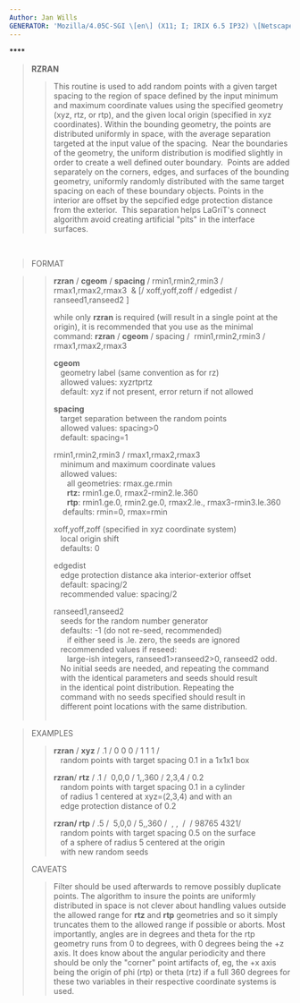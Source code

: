 ```yaml
---
Author: Jan Wills
GENERATOR: 'Mozilla/4.05C-SGI \[en\] (X11; I; IRIX 6.5 IP32) \[Netscape\]'
---
```


**** 

> **RZRAN**
>
> > This routine is used to add random points with a given target
> > spacing to the region of space defined by the input minimum and
> > maximum coordinate values using the specified geometry (xyz, rtz, or
> > rtp), and the given local origin (specified in xyz coordinates).
> > Within the bounding geometry, the points are distributed uniformly
> > in space, with the average separation targeted at the input value of
> > the spacing.  Near the boundaries of the geometry, the uniform
> > distribution is modified slightly in order to create a well defined
> > outer boundary.  Points are added separately on the corners, edges,
> > and surfaces of the bounding geometry, uniformly randomly
> > distributed with the same target spacing on each of these boundary
> > objects. Points in the interior are offset by the sepcified edge
> > protection distance from the exterior.  This separation helps
> > LaGriT's connect algorithm avoid creating artificial "pits" in the
> > interface surfaces.

 

> FORMAT

> > **rzran** / **cgeom** / **spacing** / rmin1,rmin2,rmin3 /
> > rmax1,rmax2,rmax3  & \[/ xoff,yoff,zoff / edgedist /
> > ranseed1,ranseed2 \]
> >
> > while only **rzran** is required (will result in a single point at
> > the origin), it is recommended that you use as the minimal command:
> > **rzran** / **cgeom** / spacing /  rmin1,rmin2,rmin3 /
> > rmax1,rmax2,rmax3
> >
> > **cgeom**\
> >    geometry label (same convention as for rz)\
> >    allowed values: xyzrtprtz\
> >    default: xyz if not present, error return if not allowed
> >
> > **spacing**\
> >    target separation between the random points\
> >    allowed values: spacing&gt;0\
> >    default: spacing=1
> >
> > rmin1,rmin2,rmin3 / rmax1,rmax2,rmax3\
> >    minimum and maximum coordinate values\
> >    allowed values:\
> >       all geometries: rmax.ge.rmin\
> >       **rtz:** rmin1.ge.0, rmax2-rmin2.le.360\
> >       **rtp**: rmin1.ge.0, rmin2.ge.0, rmax2.le.,
> > rmax3-rmin3.le.360\
> >     defaults: rmin=0, rmax=rmin
> >
> > xoff,yoff,zoff (specified in xyz coordinate system)\
> >    local origin shift\
> >    defaults: 0
> >
> > edgedist\
> >    edge protection distance aka interior-exterior offset\
> >    default: spacing/2\
> >    recommended value: spacing/2
> >
> > ranseed1,ranseed2\
> >    seeds for the random number generator\
> >    defaults: -1 (do not re-seed, recommended)\
> >       if either seed is .le. zero, the seeds are ignored\
> >    recommended values if reseed:\
> >       large-ish integers, ranseed1&gt;ranseed2&gt;0, ranseed2 odd.\
> >    No initial seeds are needed, and repeating the command\
> >    with the identical parameters and seeds should result\
> >    in the identical point distribution. Repeating the\
> >    command with no seeds specified should result in\
> >    different point locations with the same distribution.\
> >  

> EXAMPLES
>
> > **rzran** / **xyz** / .1 / 0 0 0 / 1 1 1 /\
> >    random points with target spacing 0.1 in a 1x1x1 box
> >
> > **rzran**/ **rtz** / .1 /  0,0,0 / 1,,360 / 2,3,4 / 0.2\
> >    random points with target spacing 0.1 in a cylinder\
> >    of radius 1 centered at xyz=(2,3,4) and with an\
> >    edge protection distance of 0.2
> >
> > **rzran/ rtp** / .5 /  5,0,0 / 5,,360 /  , ,  /  / 98765 4321/\
> >    random points with target spacing 0.5 on the surface\
> >    of a sphere of radius 5 centered at the origin\
> >    with new random seeds
>
> CAVEATS
>
> > Filter should be used afterwards to remove possibly duplicate
> > points. The algorithm to insure the points are uniformly distributed
> > in space is not clever about handling values outside the allowed
> > range for **rtz** and **rtp** geometries and so it simply truncates
> > them to the allowed range if possible or aborts. Most importantly,
> > angles are in degrees and theta for the rtp geometry runs from 0 to
> >  degrees, with 0 degrees being the +z axis. It does know about
> > the angular periodicity and there should be only the "corner" point
> > artifacts of, eg, the +x axis being the origin of phi (rtp) or theta
> > (rtz) if a full 360 degrees for these two variables in their
> > respective coordinate systems is used.
